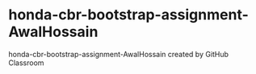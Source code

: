 # honda-cbr-bootstrap-assignment-AwalHossain
honda-cbr-bootstrap-assignment-AwalHossain created by GitHub Classroom
